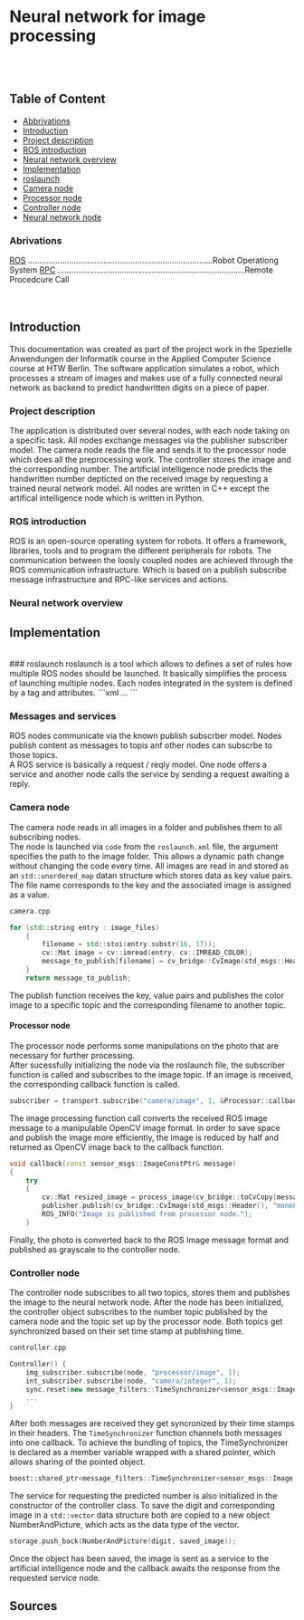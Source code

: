 # Neural network for image processing
</br></br>

## Table of Content
- [Abbrivations](#abbrivations)
- [Introduction](#introduction)
- [Project description](#project-description)
- [ROS introduction](#ros-introduction)
- [Neural network overview](#neural-network-overview)
- [Implementation](#implementation) 
- [roslaunch](#roslaunch)
- [Camera node](#camera-node)
- [Processor node](#processor-node)
- [Controller node](#controller-node)
- [Neural network node](#neural-network-node)

### Abrivations
[ROS](#ros) .................................................................................Robot Operationg System
[RPC](#rpc) ..................................................................................Remote Procedcure Call
</br>
</br>
</br>
## Introduction
This documentation was created as part of the project work in the Spezielle Anwendungen der Informatik course in the Applied Computer Science course at HTW Berlin. The software application simulates a robot, which processes a stream of images and makes use of a fully connected neural network as backend to predict handwritten digits on a piece of paper.
</br>
### Project description
The application is distributed over several nodes, with each node taking on a specific task. All nodes exchange messages via the publisher subscriber model. The camera node reads the file and sends it to the processor node which does all the preprocessing work. The controller stores the image and the corresponding number. The artificial intelligence node predicts the handwritten number depticted on the received image by requesting a trained neural network model. All nodes are written in C++ except the artifical intelligence node which is written in Python.
</br>

### ROS introduction
ROS  is an open-source operating system for robots. It offers a framework, libraries, tools and to program the different peripherals for robots. The communication between the loosly coupled nodes are achieved through the ROS communication infrastructure. Which is based on a publish subscribe message infrastructure and RPC-like services and actions. 
</br>

### Neural network overview

## Implementation
</br>
### roslaunch
roslaunch is a tool which allows to defines a set of rules how multiple ROS nodes should be launched. It basically simplifies the process of launching multiple nodes. Each nodes integrated in the system is defined by a tag and attributes.
```xml 
<launch>
  <node name="ai_service" pgk="imagineer" type="ai_service" />
  ...
</launch>
```
</br>

### Messages and services
ROS nodes communicate via the known publish subscrber model. Nodes publish content as messages to topis anf other nodes can subscrbe to those topics. </br>
A ROS service is basically a request / reqly model. One node offers a service and another node calls the service by sending a request awaiting a reply.

### Camera node
The camera node reads in all images in a folder and publishes them to all subscribing nodes.</br>
The node is launched via ``code`` from the ```roslaunch.xml``` file, the argument specifies the path to the image folder. This allows a dynamic path change without changing the code every time. All images are read in and stored as an ```std::unordered_map``` datan structure which stores data as key value pairs. The file name corresponds to the key and the associated image is assigned as a value.</br>

```cpp
camera.cpp

for (std::string entry : image_files)
    {
        filename = std::stoi(entry.substr(16, 17));
        cv::Mat image = cv::imread(entry, cv::IMREAD_COLOR);
        message_to_publish[filename] = cv_bridge::CvImage(std_msgs::Header(), "bgr8", image).toImageMsg(); // adds filename as key and cv_bridge Image as value  
    }
    return message_to_publish; 
```

The publish function receives the key, value pairs and publishes the color image to a specific topic and the corresponding filename to another topic.
</br>

#### Processor node
The processor node performs some manipulations on the photo that are necessary for further processing.</br>
After sucessfully initializing the node via the roslaunch file, the subscriber function is called and subscribes to the image topic. If an image is received, the corresponding callback function is called.</br>

```cpp
subscriber = transport.subscribe("camera/image", 1, &Processor::callback, this);
```
The image processing function call converts the received ROS image message to a manipulable OpenCV image format. In order to save space and publish the image more efficiently, the image is reduced by half and returned as OpenCV image back to the callback function.   
```c++
void callback(const sensor_msgs::ImageConstPtr& message)
{
    try
    {
        cv::Mat resized_image = process_image(cv_bridge::toCvCopy(message)->image); // Converts the cv_bridge back to a ros image and processes it.
        publisher.publish(cv_bridge::CvImage(std_msgs::Header(), "mono8", resized_image).toImageMsg()); 
        ROS_INFO("Image is published from processor node.");
    }
```      
Finally, the photo is converted back to the ROS Image message format and published as grayscale to the controller node.

### Controller node
The controller node subscribes to all two topics, stores them and publishes the image to the neural network node.
After the node has been initialized, the controller object subscribes to the number topic published by the camera node and the topic set up by the processor node. Both topics get synchronized based on their set time stamp at publishing time. 

```c++
controller.cpp

Controller() {
    img_subscriber.subscribe(node, "processor/image", 1);
    int_subscriber.subscribe(node, "camera/integer", 1); 
    sync.reset(new message_filters::TimeSynchronizer<sensor_msgs::Image, imagineer::Number>(img_subscriber, int_subscriber, 10));
    ...
}
```
After both messages are received they get syncronized by their time stamps in their headers. The ```TimeSynchronizer``` function channels both messages into one callback. To achieve the bundling of topics, the TimeSynchronizer is declared as a member variable wrapped with a shared pointer, which allows sharing of the pointed object.
```c++
boost::shared_ptr<message_filters::TimeSynchronizer<sensor_msgs::Image, imagineer::Number>> sync;
```
The service for requesting the predicted number is also initialized in the constructor of the controller class. To save the digit and corresponding image in a ```std::vector``` data structure both are copied to a new object NumberAndPicture, which acts as the data type of the vector.
```c++
storage.push_back(NumberAndPicture(digit, saved_image));
```
Once the object has been saved, the image is sent as a service to the artificial intelligence node and the callback awaits the response from the requested service node.
## Sources
